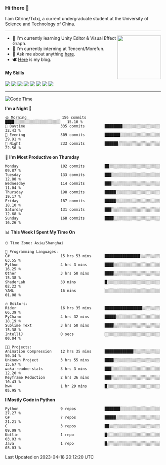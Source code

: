 ### Hi there 👋

I am Citrine/Txtxj, a current undergraduate student at the University of Science and Technology of China.

---

<img align="right" height="141" src="https://github-readme-stats.vercel.app/api?username=txtxj&theme=tokyonight&show_icons=true&count_private=true">

- 🌱 I'm currently learning Unity Editor & Visual Effect Graph.
- 🐶 I'm currently interning at Tencent/Morefun.
- 💬 Ask me about anything [here](https://github.com/txtxj/txtxj/issues).
- 🕊️ [Here](https://txtxj.top) is my blog.

#### My Skills

![](https://img.shields.io/badge/C%23-239120?logo=csharp&logoColor=fff)
![](https://img.shields.io/badge/Unity-000000?logo=unity&logoColor=fff)
![](https://img.shields.io/badge/Python-3e74a2?logo=python&logoColor=fff)
![](https://img.shields.io/badge/C++-65318e?logo=cplusplus&logoColor=fff)
![](https://img.shields.io/badge/C-5654a2?logo=c&logoColor=fff)
![](https://img.shields.io/badge/Blender-f5792a?logo=blender&logoColor=fff)
![](https://img.shields.io/badge/OpenJDK-ffffff?logo=openjdk&logoColor=000)
![](https://img.shields.io/badge/SQL-cc2927?logo=microsoftsqlserver&logoColor=fff)

---

<!--START_SECTION:waka-->
![Code Time](http://img.shields.io/badge/Code%20Time-798%20hrs%2020%20mins-blue)

**I'm a Night 🦉** 

```text
🌞 Morning                156 commits         ████░░░░░░░░░░░░░░░░░░░░░   15.10 % 
🌆 Daytime                335 commits         ████████░░░░░░░░░░░░░░░░░   32.43 % 
🌃 Evening                309 commits         ███████░░░░░░░░░░░░░░░░░░   29.91 % 
🌙 Night                  233 commits         ██████░░░░░░░░░░░░░░░░░░░   22.56 % 
```
📅 **I'm Most Productive on Thursday** 

```text
Monday                   102 commits         ██░░░░░░░░░░░░░░░░░░░░░░░   09.87 % 
Tuesday                  133 commits         ███░░░░░░░░░░░░░░░░░░░░░░   12.88 % 
Wednesday                114 commits         ███░░░░░░░░░░░░░░░░░░░░░░   11.04 % 
Thursday                 198 commits         █████░░░░░░░░░░░░░░░░░░░░   19.17 % 
Friday                   187 commits         █████░░░░░░░░░░░░░░░░░░░░   18.10 % 
Saturday                 131 commits         ███░░░░░░░░░░░░░░░░░░░░░░   12.68 % 
Sunday                   168 commits         ████░░░░░░░░░░░░░░░░░░░░░   16.26 % 
```


📊 **This Week I Spent My Time On** 

```text
🕑︎ Time Zone: Asia/Shanghai

💬 Programming Languages: 
C#                       15 hrs 53 mins      ████████████████░░░░░░░░░   63.55 % 
Python                   4 hrs 3 mins        ████░░░░░░░░░░░░░░░░░░░░░   16.25 % 
Other                    3 hrs 50 mins       ████░░░░░░░░░░░░░░░░░░░░░   15.38 % 
ShaderLab                33 mins             █░░░░░░░░░░░░░░░░░░░░░░░░   02.22 % 
YAML                     16 mins             ░░░░░░░░░░░░░░░░░░░░░░░░░   01.08 % 

🔥 Editors: 
Rider                    16 hrs 35 mins      █████████████████░░░░░░░░   66.39 % 
PyCharm                  4 hrs 32 mins       █████░░░░░░░░░░░░░░░░░░░░   18.19 % 
Sublime Text             3 hrs 50 mins       ████░░░░░░░░░░░░░░░░░░░░░   15.38 % 
IntelliJ                 0 secs              ░░░░░░░░░░░░░░░░░░░░░░░░░   00.04 % 

🐱‍💻 Projects: 
Animation Compression    12 hrs 35 mins      █████████████░░░░░░░░░░░░   50.34 % 
Unknown Project          3 hrs 55 mins       ████░░░░░░░░░░░░░░░░░░░░░   15.67 % 
waka-readme-stats        3 hrs 3 mins        ███░░░░░░░░░░░░░░░░░░░░░░   12.20 % 
Keyframe Reduction       2 hrs 36 mins       ███░░░░░░░░░░░░░░░░░░░░░░   10.43 % 
hw4                      1 hr 29 mins        █░░░░░░░░░░░░░░░░░░░░░░░░   05.95 % 
```

**I Mostly Code in Python** 

```text
Python                   9 repos             ███████░░░░░░░░░░░░░░░░░░   27.27 % 
C#                       7 repos             █████░░░░░░░░░░░░░░░░░░░░   21.21 % 
C                        3 repos             ██░░░░░░░░░░░░░░░░░░░░░░░   09.09 % 
Kotlin                   1 repo              █░░░░░░░░░░░░░░░░░░░░░░░░   03.03 % 
Java                     1 repo              █░░░░░░░░░░░░░░░░░░░░░░░░   03.03 % 
```




 Last Updated on 2023-04-18 20:12:20 UTC
<!--END_SECTION:waka-->
